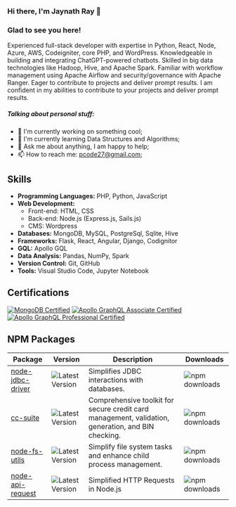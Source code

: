 ### Hi there, I'm Jaynath Ray 👋
### Glad to see you here! 

Experienced full-stack developer with expertise in Python, React, Node, Azure, AWS, Codeigniter, core PHP, and WordPress. Knowledgeable in building and integrating ChatGPT-powered chatbots. Skilled in big data technologies like Hadoop, Hive, and Apache Spark. Familiar with workflow management using Apache Airflow and security/governance with Apache Ranger. Eager to contribute to projects and deliver prompt results. I am confident in my abilities to contribute to your projects and deliver prompt results. 

##### Talking about personal stuff:
- 🧑 I'm currently working on something cool;
- 🚀 I'm currently learning Data Structures and Algorithms;
- 💬 Ask me about anything, I am happy to help;
- 📫 How to reach me: pcode27@gmail.com;

## Skills

- **Programming Languages:** PHP, Python, JavaScript
- **Web Development:**
  - Front-end: HTML, CSS
  - Back-end: Node.js (Express.js, Sails.js)
  - CMS: Wordpress
- **Databases:** MongoDB, MySQL, PostgreSql, Sqlite, Hive
- **Frameworks:** Flask, React, Angular, Django, Codignitor
- **GQL:** Apollo GQL
- **Data Analysis:** Pandas, NumPy, Spark
- **Version Control:** Git, GitHub
- **Tools:** Visual Studio Code, Jupyter Notebook

## Certifications

[![MongoDB Certified](https://img.shields.io/badge/MongoDB-Certified-brightgreen)](https://university.mongodb.com/course_completion/78d0945e-6edf-4d6c-ab6f-1cbb39d6eed8?utm_source=copy&utm_medium=social&utm_campaign=university_social_sharing)
[![Apollo GraphQL Associate Certified](https://img.shields.io/badge/Apollo%20GraphQL%20Associate-Certified-brightgreen)](https://www.apollographql.com/tutorials/certifications/1538d8cc-c461-49c4-95e4-884bbfb486ba)
[![Apollo GraphQL Professional Certified](https://img.shields.io/badge/Apollo%20GraphQL%20Professional-Certified-brightgreen)](https://www.apollographql.com/tutorials/certifications/fc1eada5-829e-441a-ae1d-8d04801eee32)

## NPM Packages

| Package                     | Version   | Description                             | Downloads   |
|-----------------------------|---------- |-----------------------------------------|-------------|
| [node-jdbc-driver](https://www.npmjs.com/package/node-jdbc-driver) | ![Latest Version](https://img.shields.io/github/v/release/jaynath-d/node-jdbc-driver) | Simplifies JDBC interactions with databases.  | ![npm downloads](https://img.shields.io/npm/dw/node-jdbc-driver)|
| [cc-suite](https://www.npmjs.com/package/cc-suite) | ![Latest Version](https://img.shields.io/github/v/release/jaynath-d/cc-suite) | Comprehensive toolkit for secure credit card management, validation, generation, and BIN checking. | ![npm downloads](https://img.shields.io/npm/dw/cc-suite)|
| [node-fs-utils](https://www.npmjs.com/package/node-fs-utils) | ![Latest Version](https://img.shields.io/github/v/release/jaynath-d/node-fs-utils) | Simplify file system tasks and enhance child process management. | ![npm downloads](https://img.shields.io/npm/dw/node-fs-utils)|
| [node-api-request](https://www.npmjs.com/package/node-api-request) | ![Latest Version](https://img.shields.io/github/v/release/jaynath-d/node-api-request) | Simplified HTTP Requests in Node.js  | ![npm downloads](https://img.shields.io/npm/dw/node-api-request)|



